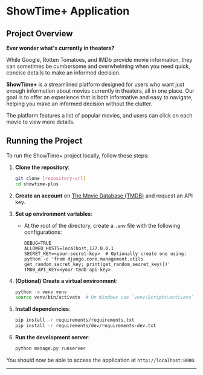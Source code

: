 # ShowTime+ Application

## Project Overview

**Ever wonder what's currently in theaters?**

While Google, Rotten Tomatoes, and IMDb provide movie information, they can sometimes be cumbersome and overwhelming when you need quick, concise details to make an informed decision.

**ShowTime+** is a streamlined platform designed for users who want just enough information about movies currently in theaters, all in one place. Our goal is to offer an experience that is both informative and easy to navigate, helping you make an informed decision without the clutter.

The platform features a list of popular movies, and users can click on each movie to view more details.

## Running the Project

To run the ShowTime+ project locally, follow these steps:

1. **Clone the repository**:
    ```bash
    git clone [repository-url]
    cd showtime-plus
    ```

2. **Create an account** on [The Movie Database (TMDB)](https://developer.themoviedb.org/docs/getting-started) and request an API key.

3. **Set up environment variables**:
    - At the root of the directory, create a `.env` file with the following configurations:
        ```env
        DEBUG=TRUE
        ALLOWED_HOSTS=localhost,127.0.0.1
        SECRET_KEY=<your-secret-key>  # Optionally create one using: python -c 'from django.core.management.utils get_random_secret_key; print(get_random_secret_key())'
        TMDB_API_KEY=<your-tmdb-api-key>
        ```

4. **(Optional) Create a virtual environment**:
    ```bash
    python -m venv venv
    source venv/bin/activate  # On Windows use `venv\Scripts\activate`
    ```

5. **Install dependencies**:
    ```bash
    pip install -r requirements/requirements.txt
    pip install -r requirements/dev/requirements-dev.txt
    ```

6. **Run the development server**:
    ```bash
    python manage.py runserver
    ```

You should now be able to access the application at `http://localhost:8000`.

---
